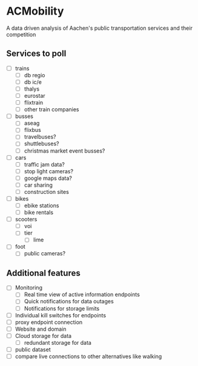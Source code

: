 # ACMobility

A data driven analysis of Aachen's public transportation
services and their competition

## Services to poll

- [ ] trains
    - [ ] db regio
    - [ ] db ic/e
    - [ ] thalys
    - [ ] eurostar
    - [ ] flixtrain
    - [ ] other train companies

- [ ] busses
    - [ ] aseag
    - [ ] flixbus
    - [ ] travelbuses?
    - [ ] shuttlebuses?
    - [ ] christmas market event busses?

- [ ] cars
    - [ ] traffic jam data?
    - [ ] stop light cameras?
    - [ ] google maps data?
    - [ ] car sharing
    - [ ] construction sites

- [ ] bikes
    - [ ] ebike stations
    - [ ] bike rentals

- [ ] scooters
    - [ ] voi
    - [ ] tier
        - [ ] lime

- [ ] foot
    - [ ] public cameras?

## Additional features

- [ ] Monitoring
    - [ ] Real time view of active information endpoints
    - [ ] Quick notifications for data outages
    - [ ] Notifications for storage limits
- [ ] Individual kill switches for endpoints
- [ ] proxy endpoint connection
- [ ] Website and domain
- [ ] Cloud storage for data
    - [ ] redundant storage for data
- [ ] public dataset
- [ ] compare live connections to other alternatives like walking
